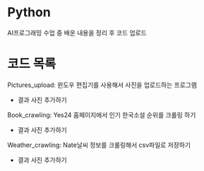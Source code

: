 # Python

AI프로그래밍 수업 중 배운 내용을 정리 후 코드 업로드

# 코드 목록

Pictures_upload: 윈도우 편집기를 사용해서 사진을 업로드하는 프로그램
- 결과 사진 추가하기

Book_crawling: Yes24 홈페이지에서 인기 한국소설 순위를 크롤링 하기
- 결과 사진 추가하기

Weather_crawling: Nate날씨 정보를 크롤링해서 csv파일로 저장하기
- 결과 사진 추가하기
